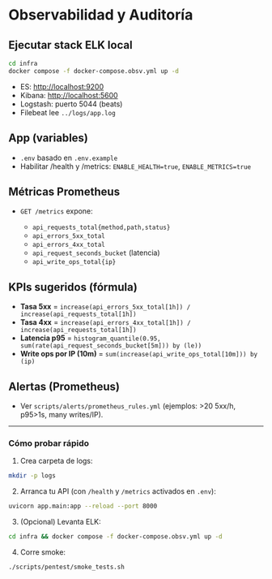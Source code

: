 # Observabilidad y Auditoría

## Ejecutar stack ELK local
```bash
cd infra
docker compose -f docker-compose.obsv.yml up -d
````

* ES: [http://localhost:9200](http://localhost:9200)
* Kibana: [http://localhost:5600](http://localhost:5600)
* Logstash: puerto 5044 (beats)
* Filebeat lee `../logs/app.log`

## App (variables)

* `.env` basado en `.env.example`
* Habilitar /health y /metrics: `ENABLE_HEALTH=true`, `ENABLE_METRICS=true`

## Métricas Prometheus

* `GET /metrics` expone:

  * `api_requests_total{method,path,status}`
  * `api_errors_5xx_total`
  * `api_errors_4xx_total`
  * `api_request_seconds_bucket` (latencia)
  * `api_write_ops_total{ip}`

## KPIs sugeridos (fórmula)

* **Tasa 5xx** = `increase(api_errors_5xx_total[1h]) / increase(api_requests_total[1h])`
* **Tasa 4xx** = `increase(api_errors_4xx_total[1h]) / increase(api_requests_total[1h])`
* **Latencia p95** = `histogram_quantile(0.95, sum(rate(api_request_seconds_bucket[5m])) by (le))`
* **Write ops por IP (10m)** = `sum(increase(api_write_ops_total[10m])) by (ip)`

## Alertas (Prometheus)

* Ver `scripts/alerts/prometheus_rules.yml` (ejemplos: >20 5xx/h, p95>1s, many writes/IP).

---

### Cómo probar rápido
1) Crea carpeta de logs:
```bash
mkdir -p logs
````

2. Arranca tu API (con `/health` y `/metrics` activados en `.env`):

```bash
uvicorn app.main:app --reload --port 8000
```

3. (Opcional) Levanta ELK:

```bash
cd infra && docker compose -f docker-compose.obsv.yml up -d
```

4. Corre smoke:

```bash
./scripts/pentest/smoke_tests.sh
